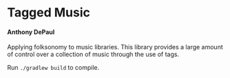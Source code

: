 # Tagged Music

#### Anthony DePaul

Applying folksonomy to music libraries. This library provides a large amount of
control over a collection of music through the use of tags.

Run `./gradlew build` to compile.

